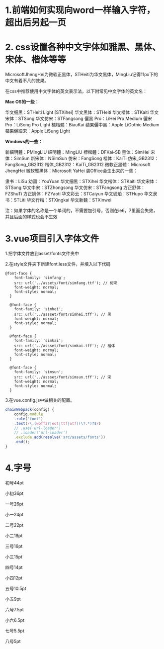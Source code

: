 # 1.前端如何实现向word一样输入字符，超出后另起一页







# 2. css设置各种中文字体如雅黑、黑体、宋体、楷体等等

MicrosoftJhengHei为微软正黑体，STHeiti为华文黑体，MingLiu记得11px下的中文有着不凡的效果。

在css中推荐使用中文字体的英文表示法，以下附常见中文字体的英文名：

**Mac OS的一些：**

华文细黑：STHeiti Light [STXihei]
华文黑体：STHeiti
华文楷体：STKaiti
华文宋体：STSong
华文仿宋：STFangsong
儷黑 Pro：LiHei Pro Medium
儷宋 Pro：LiSong Pro Light
標楷體：BiauKai
蘋果儷中黑：Apple LiGothic Medium
蘋果儷細宋：Apple LiSung Light

**Windows的一些：**

新細明體：PMingLiU
細明體：MingLiU
標楷體：DFKai-SB
黑体：SimHei
宋体：SimSun
新宋体：NSimSun
仿宋：FangSong
楷体：KaiTi
仿宋_GB2312：FangSong_GB2312
楷体_GB2312：KaiTi_GB2312
微軟正黑體：Microsoft JhengHei
微软雅黑体：Microsoft YaHei
装Office会生出来的一些：

隶书：LiSu
幼圆：YouYuan
华文细黑：STXihei
华文楷体：STKaiti
华文宋体：STSong
华文中宋：STZhongsong
华文仿宋：STFangsong
方正舒体：FZShuTi
方正姚体：FZYaoti
华文彩云：STCaiyun
华文琥珀：STHupo
华文隶书：STLiti
华文行楷：STXingkai
华文新魏：STXinwei

注：如果字体的名称是一个单词的，不需要加引号，否则在ie6，7里面会失效，并且后面的样式也会不生效



# 3.vue项目引入字体文件

1.把字体文件放到asset/fonts文件夹中

2.在style文件夹下新建font.less文件，并填入以下代码

```less
@font-face {
    font-family: 'simfang';
    src: url('../assets/font/simfang.ttf'); // 仿宋
    font-weight: normal;
    font-style: normal;
  }

  @font-face {
    font-family: 'simhei';
    src: url('../assset/font/simhei.tff'); // 黑
    font-weight: normal;
    font-style: normal;
  }

  @font-face {
    font-family: 'simkai';
    src: url('../assset/font/simkai.tff'); // 楷体
    font-weight: normal;
    font-style: normal;
  }

  @font-face {
    font-family: 'simsun';
    src: url('../assset/font/simsun.tff'); // 宋
    font-weight: normal;
    font-style: normal;
  }
```

3.在vue.config.js中做相关的配置。

```js
chainWebpack(config) {
    config.module
    .rule('font')
    .test(/\.(woff2?|eot|ttf|otf)(\?.*)?$/)
    // .use('url-loader')
    // .loader('url-loader')
    .exclude.add(resolve('src/assets/fonts'))
    .end();
}
```



# 4.字号

初号44pt

小初36pt

一号26pt

小一24pt

二号22pt

小二18pt

三号16pt

小三15pt

四号14pt

小四12pt

五号10.5pt

小五9pt

六号7.5pt

小六6.5pt

七号5.5pt

八号5pt
